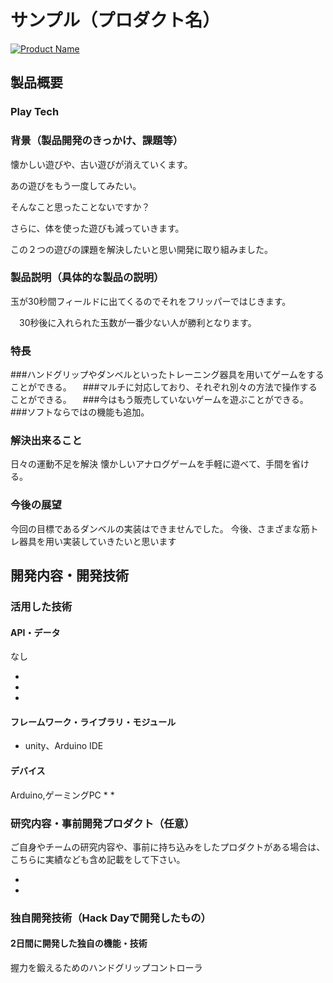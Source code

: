 
# サンプル（プロダクト名）

[![Product Name](https://raw.github.com/GabLeRoux/WebMole/master/ressources/WebMole_Youtube_Video.png)](https://www.youtube.com/channel/UC4PtjOfZTbVp9DwtJv82Lzg)

## 製品概要
### Play Tech
### 背景（製品開発のきっかけ、課題等）
懐かしい遊びや、古い遊びが消えていくます。

あの遊びをもう一度してみたい。

そんなこと思ったことないですか？




さらに、体を使った遊びも減っていきます。

この２つの遊びの課題を解決したいと思い開発に取り組みました。
### 製品説明（具体的な製品の説明）
玉が30秒間フィールドに出てくるのでそれをフリッパーではじきます。

　30秒後に入れられた玉数が一番少ない人が勝利となります。

### 特長

  ###ハンドグリップやダンベルといったトレーニング器具を用いてゲームをすることができる。
　###マルチに対応しており、それぞれ別々の方法で操作することができる。
　###今はもう販売していないゲームを遊ぶことができる。
  ###ソフトならではの機能も追加。
### 解決出来ること
 日々の運動不足を解決
 懐かしいアナログゲームを手軽に遊べて、手間を省ける。
 
### 今後の展望
今回の目標であるダンベルの実装はできませんでした。
今後、さまざまな筋トレ器具を用い実装していきたいと思います


## 開発内容・開発技術
### 活用した技術
#### API・データ
なし

* 
* 
* 

#### フレームワーク・ライブラリ・モジュール
* unity、Arduino IDE 


#### デバイス
Arduino,ゲーミングPC
* 
* 

### 研究内容・事前開発プロダクト（任意）
ご自身やチームの研究内容や、事前に持ち込みをしたプロダクトがある場合は、こちらに実績なども含め記載をして下さい。

* 
* 


### 独自開発技術（Hack Dayで開発したもの）
#### 2日間に開発した独自の機能・技術
握力を鍛えるためのハンドグリップコントローラ
